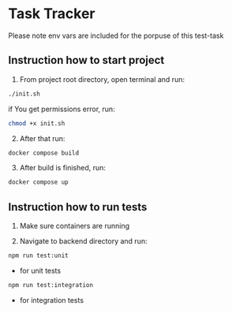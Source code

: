 # Task Tracker

Please note env vars are included for the porpuse of this test-task

## Instruction how to start project

1. From project root directory, open terminal and run:
```bash
./init.sh
```

if You get permissions error, run:
```bash
chmod +x init.sh
```

2. After that run:
```bash
docker compose build
```

3. After build is finished, run:
```bash
docker compose up
```

## Instruction how to run tests

1. Make sure containers are running

2. Navigate to backend directory and run:
```bash
npm run test:unit
```
- for unit tests
```bash
npm run test:integration
```
- for integration tests